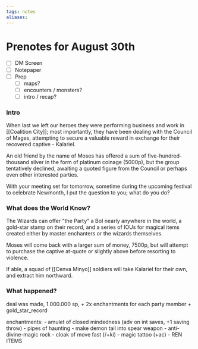 ```yaml
---
tags: notes
aliases:
---
```


# Prenotes for August 30th 
- [ ] DM Screen
- [ ] Notepaper
- [ ] Prep
	- [ ] maps?
	- [ ] encounters / monsters?
	- [ ] intro / recap?

### Intro

When last we left our heroes they were performing business and work in [[Coalition City]]; most importantly, they have been dealing with the Council of Mages, attempting to secure a valuable reward in exchange for their recovered captive - Kalariel.

An old friend by the name of Moses has offered a sum of five-hundred-thousand silver in the form of platinum coinage (5000p), but the group tentatively declined, awaiting a quoted figure from the Council or perhaps even other interested parties.

With your meeting set for tomorrow, sometime during the upcoming festival to celebrate Newmonth, I put the question to you; what do you do?

### What does the World Know?

The Wizards can offer "the Party" a BoI nearly anywhere in the world, a gold-star stamp on their record, and a series of IOUs for magical items created either by master enchanters or the wizards themselves.

Moses will come back with a larger sum of money, 7500p, but will attempt to purchase the captive at-quote or slightly above before resorting to violence.

If able, a squad of [[Cenva Minyo]] soldiers will take Kalariel for their own, and extract him northward.

### What happened?

deal was made, 1.000.000 sp, + 2x enchantments for each party member + gold_star_record

enchantments:
	- amulet of closed mindedness (adv on int saves, +1 saving throw)
	- pipes of haunting
	- make demon tail into spear weapon
	- anti-divine-magic rock
	- cloak of move fast (/+ki)
	- magic tattoo (+ac)
	- REN ITEMS